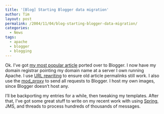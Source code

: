 ```yaml
---
title: '[Blog] Starting Blogger data migration'
author: Tim
layout: post
permalink: /2004/11/04/blog-starting-blogger-data-migration/
categories:
  - News
tags:
  - apache
  - blogger
  - blogging
---
```

Ok. I&#8217;ve got [my most popular article][1] ported over to Blogger. I now have my domain registrar pointing my domain name at a server I own running Apache. I use [URL rewriting][2] to ensure old article permalinks still work. I also use the [mod_proxy][3] to send all requests to Blogger. I host my own images, since Blogger doesn&#8217;t host any.

I&#8217;ll be backporting my entries for a while, then tweaking my templates. After that, I&#8217;ve got some great stuff to write on my recent work with using [Spring][4], JMS, and threads to process hundreds of thousands of messages.

 [1]: http://timshadel.com/blog/2004/08/28/eclipse-standardizing-plugins-across-your-team/ "[Eclipse] Standardizing plugins across your team"
 [2]: http://httpd.apache.org/docs-2.0/misc/rewriteguide.html "URL Rewriting Guide - Apache HTTP Server"
 [3]: http://httpd.apache.org/docs-2.0/mod/mod_proxy.html "mod_proxy - Apache HTTP Server"
 [4]: http://www.springframework.org/ "Spring Framework"
